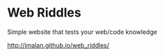 # Web Riddles

Simple website that tests your web/code knowledge 

http://imalan.github.io/web_riddles/
